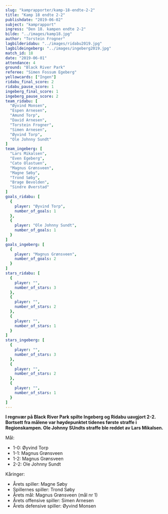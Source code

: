 ```yaml
---
slug: "kamprapporter/kamp-18-endte-2-2"
title: "Kamp 18 endte 2-2"
publishdate: "2019-06-02"
subject: "kamprapport"
ingress: "Den 18. kampen endte 2-2"
bilde: "../images/kamp18.jpg"
author: "Torstein Frogner"
lagbilderidabu: "../images/ridabu2019.jpg"
lagbildeingeberg: "../images/ingeberg2019.jpg"
match_id: 18
date: "2019-06-01"
attendance: 4
ground: "Black River Park"
referee: "Simen Fossum Egeberg"
yellowcards: ["Ingen"]
ridabu_final_score: 2
ridabu_pause_score: 1
ingeberg_final_score: 1
ingeberg_pause_score: 2
team_ridabu: [
  "Øyvind Monsen",
  "Espen Arnesen",
  "Amund Torp",
  "David Arnesen",
  "Torstein Frogner",
  "Simen Arnesen",
  "Øyvind Torp",
  "Ole Johnny Sundt"
]
team_ingeberg: [
  "Lars Mikalsen",
  "Even Egeberg",
  "Cato Olastuen",
  "Magnus Grønsveen",
  "Magne Søby",
  "Trond Søby",
  "Brage Bevolden",
  "Sindre Øverstad"
]
goals_ridabu: [
  {
    player: "Øyvind Torp",
    number_of_goals: 1
  },
  {
    player: "Ole Johnny Sundt",
    number_of_goals: 1
  }
]
goals_ingeberg: [
  {
    player: "Magnus Grønsveen",
    number_of_goals: 2
  }
]
stars_ridabu: [
  {
    player: "",
    number_of_stars: 3
  },
  {
    player: "",
    number_of_stars: 2
  },
  {
    player: "",
    number_of_stars: 1
  }
]
stars_ingeberg: [
  {
    player: "",
    number_of_stars: 3
  },
  {
    player: "",
    number_of_stars: 2
  },
  {
    player: "",
    number_of_stars: 1
  }
]
---
```


**I regnvær på Black River Park spilte Ingeberg og Ridabu uavgjort 2-2. Bortsett fra målene var høydepunktet tidenes første straffe i Regionskampen. Ole Johnny SUndts straffe ble reddet av Lars Mikalsen.**


Mål:
* 1-0: Øyvind Torp
* 1-1: Magnus Grønsveen
* 1-2: Magnus Grønsveen
* 2-2: Ole Johnny Sundt

Kåringer: 
* Årets spiller: Magne Søby
* Spillernes spiller: Trond Søby
* Årets mål: Magnus Grønsveen (mål nr 1)
* Årets offensive spiller: Simen Arnesen
* Årets defensive spiller: Øyvind Monsen
